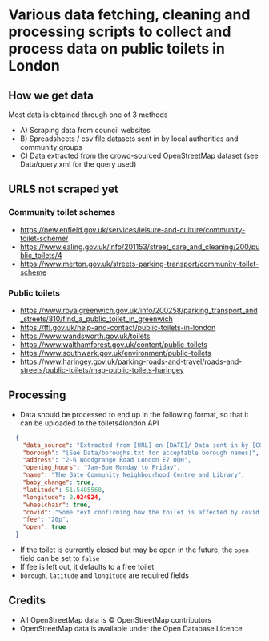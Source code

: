 # Various data fetching, cleaning and processing scripts to collect and process data on public toilets in London

## How we get data

Most data is obtained through one of 3 methods
- A) Scraping data from council websites
- B) Spreadsheets / csv file datasets sent in by local authorities and community groups
- C) Data extracted from the crowd-sourced OpenStreetMap dataset (see Data/query.xml for the query used)

## URLS not scraped yet 

### Community toilet schemes

- https://new.enfield.gov.uk/services/leisure-and-culture/community-toilet-scheme/
- https://www.ealing.gov.uk/info/201153/street_care_and_cleaning/200/public_toilets/4
- https://www.merton.gov.uk/streets-parking-transport/community-toilet-scheme
  
### Public toilets

- https://www.royalgreenwich.gov.uk/info/200258/parking_transport_and_streets/810/find_a_public_toilet_in_greenwich
- https://tfl.gov.uk/help-and-contact/public-toilets-in-london
- https://www.wandsworth.gov.uk/toilets
- https://www.walthamforest.gov.uk/content/public-toilets
- https://www.southwark.gov.uk/environment/public-toilets
- https://www.haringey.gov.uk/parking-roads-and-travel/roads-and-streets/public-toilets/map-public-toilets-haringey

## Processing

- Data should be processed to end up in the following format, so that it can be uploaded to the toilets4london API

```json
  {
    "data_source": "Extracted from [URL] on [DATE]/ Data sent in by [COUNCIL] on [DATE]",
    "borough": "[See Data/boroughs.txt for acceptable borough names]",
    "address": "2-6 Woodgrange Road London E7 0QH",
    "opening_hours": "7am-6pm Monday to Friday",
    "name": "The Gate Community Neighbourhood Centre and Library",
    "baby_change": true,
    "latitude": 51.5485568,
    "longitude": 0.024924,
    "wheelchair": true,
    "covid": "Some text confirming how the toilet is affected by covid restrictions / lockdown (if needed)",
    "fee": "20p",
    "open": true
  }
```

- If the toilet is currently closed but may be open in the future, the `open` field can be set to `false`
- If fee is left out, it defaults to a free toilet
- `borough`, `latitude` and `longitude` are required fields

## Credits

- All OpenStreetMap data is © OpenStreetMap contributors
- OpenStreetMap data is available under the Open Database Licence

